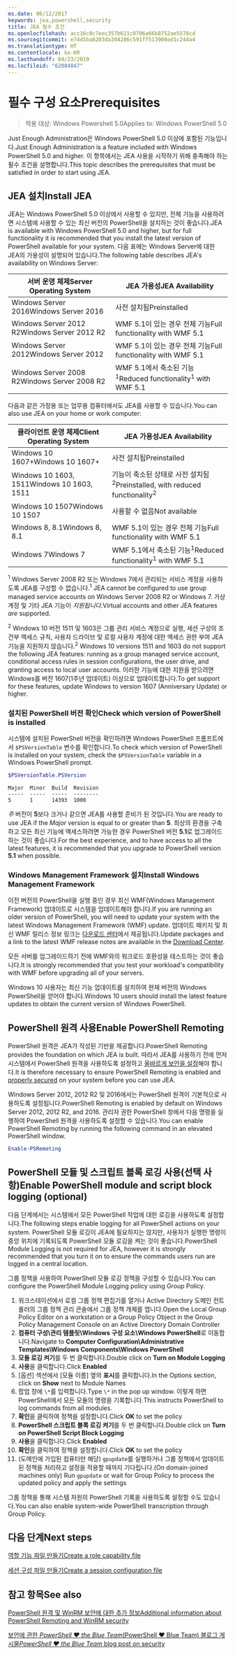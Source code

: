 ```yaml
---
ms.date: 06/12/2017
keywords: jea,powershell,security
title: JEA 필수 조건
ms.openlocfilehash: acc16c0c7eec357b621c0706a66b8752ae5578cd
ms.sourcegitcommit: e7445ba8203da304286c591ff513900ad1c244a4
ms.translationtype: HT
ms.contentlocale: ko-KR
ms.lasthandoff: 04/23/2019
ms.locfileid: "62084847"
---
```

# <a name="prerequisites"></a><span data-ttu-id="fa60e-103">필수 구성 요소</span><span class="sxs-lookup"><span data-stu-id="fa60e-103">Prerequisites</span></span>

> <span data-ttu-id="fa60e-104">적용 대상: Windows Powershell 5.0</span><span class="sxs-lookup"><span data-stu-id="fa60e-104">Applies to: Windows PowerShell 5.0</span></span>

<span data-ttu-id="fa60e-105">Just Enough Administration은 Windows PowerShell 5.0 이상에 포함된 기능입니다.</span><span class="sxs-lookup"><span data-stu-id="fa60e-105">Just Enough Administration is a feature included with Windows PowerShell 5.0 and higher.</span></span>
<span data-ttu-id="fa60e-106">이 항목에서는 JEA 사용을 시작하기 위해 충족해야 하는 필수 조건을 설명합니다.</span><span class="sxs-lookup"><span data-stu-id="fa60e-106">This topic describes the prerequisites that must be satisfied in order to start using JEA.</span></span>

## <a name="install-jea"></a><span data-ttu-id="fa60e-107">JEA 설치</span><span class="sxs-lookup"><span data-stu-id="fa60e-107">Install JEA</span></span>

<span data-ttu-id="fa60e-108">JEA는 Windows PowerShell 5.0 이상에서 사용할 수 있지만, 전체 기능을 사용하려면 시스템에 사용할 수 있는 최신 버전의 PowerShell을 설치하는 것이 좋습니다.</span><span class="sxs-lookup"><span data-stu-id="fa60e-108">JEA is available with Windows PowerShell 5.0 and higher, but for full functionality it is recommended that you install the latest version of PowerShell available for your system.</span></span>
<span data-ttu-id="fa60e-109">다음 표에는 Windows Server에 대한 JEA의 가용성이 설명되어 있습니다.</span><span class="sxs-lookup"><span data-stu-id="fa60e-109">The following table describes JEA's availability on Windows Server:</span></span>

<span data-ttu-id="fa60e-110">서버 운영 체제</span><span class="sxs-lookup"><span data-stu-id="fa60e-110">Server Operating System</span></span>   | <span data-ttu-id="fa60e-111">JEA 가용성</span><span class="sxs-lookup"><span data-stu-id="fa60e-111">JEA Availability</span></span>
--------------------------|--------------------------------
<span data-ttu-id="fa60e-112">Windows Server 2016</span><span class="sxs-lookup"><span data-stu-id="fa60e-112">Windows Server 2016</span></span>       | <span data-ttu-id="fa60e-113">사전 설치됨</span><span class="sxs-lookup"><span data-stu-id="fa60e-113">Preinstalled</span></span>
<span data-ttu-id="fa60e-114">Windows Server 2012 R2</span><span class="sxs-lookup"><span data-stu-id="fa60e-114">Windows Server 2012 R2</span></span>    | <span data-ttu-id="fa60e-115">WMF 5.1이 있는 경우 전체 기능</span><span class="sxs-lookup"><span data-stu-id="fa60e-115">Full functionality with WMF 5.1</span></span>
<span data-ttu-id="fa60e-116">Windows Server 2012</span><span class="sxs-lookup"><span data-stu-id="fa60e-116">Windows Server 2012</span></span>       | <span data-ttu-id="fa60e-117">WMF 5.1이 있는 경우 전체 기능</span><span class="sxs-lookup"><span data-stu-id="fa60e-117">Full functionality with WMF 5.1</span></span>
<span data-ttu-id="fa60e-118">Windows Server 2008 R2</span><span class="sxs-lookup"><span data-stu-id="fa60e-118">Windows Server 2008 R2</span></span>    | <span data-ttu-id="fa60e-119">WMF 5.1에서 축소된 기능<sup>1</sup></span><span class="sxs-lookup"><span data-stu-id="fa60e-119">Reduced functionality<sup>1</sup> with WMF 5.1</span></span>

<span data-ttu-id="fa60e-120">다음과 같은 가정용 또는 업무용 컴퓨터에서도 JEA를 사용할 수 있습니다.</span><span class="sxs-lookup"><span data-stu-id="fa60e-120">You can also use JEA on your home or work computer:</span></span>

<span data-ttu-id="fa60e-121">클라이언트 운영 체제</span><span class="sxs-lookup"><span data-stu-id="fa60e-121">Client Operating System</span></span>   | <span data-ttu-id="fa60e-122">JEA 가용성</span><span class="sxs-lookup"><span data-stu-id="fa60e-122">JEA Availability</span></span>
--------------------------|-----------------------------------------------------
<span data-ttu-id="fa60e-123">Windows 10 1607+</span><span class="sxs-lookup"><span data-stu-id="fa60e-123">Windows 10 1607+</span></span>          | <span data-ttu-id="fa60e-124">사전 설치됨</span><span class="sxs-lookup"><span data-stu-id="fa60e-124">Preinstalled</span></span>
<span data-ttu-id="fa60e-125">Windows 10 1603, 1511</span><span class="sxs-lookup"><span data-stu-id="fa60e-125">Windows 10 1603, 1511</span></span>     | <span data-ttu-id="fa60e-126">기능이 축소된 상태로 사전 설치됨<sup>2</sup></span><span class="sxs-lookup"><span data-stu-id="fa60e-126">Preinstalled, with reduced functionality<sup>2</sup></span></span>
<span data-ttu-id="fa60e-127">Windows 10 1507</span><span class="sxs-lookup"><span data-stu-id="fa60e-127">Windows 10 1507</span></span>           | <span data-ttu-id="fa60e-128">사용할 수 없음</span><span class="sxs-lookup"><span data-stu-id="fa60e-128">Not available</span></span>
<span data-ttu-id="fa60e-129">Windows 8, 8.1</span><span class="sxs-lookup"><span data-stu-id="fa60e-129">Windows 8, 8.1</span></span>            | <span data-ttu-id="fa60e-130">WMF 5.1이 있는 경우 전체 기능</span><span class="sxs-lookup"><span data-stu-id="fa60e-130">Full functionality with WMF 5.1</span></span>
<span data-ttu-id="fa60e-131">Windows 7</span><span class="sxs-lookup"><span data-stu-id="fa60e-131">Windows 7</span></span>                 | <span data-ttu-id="fa60e-132">WMF 5.1에서 축소된 기능<sup>1</sup></span><span class="sxs-lookup"><span data-stu-id="fa60e-132">Reduced functionality<sup>1</sup> with WMF 5.1</span></span>

<span data-ttu-id="fa60e-133"><sup>1</sup> Windows Server 2008 R2 또는 Windows 7에서 관리되는 서비스 계정을 사용하도록 JEA를 구성할 수 없습니다.</span><span class="sxs-lookup"><span data-stu-id="fa60e-133"><sup>1</sup> JEA cannot be configured to use group managed service accounts on Windows Server 2008 R2 or Windows 7.</span></span>
<span data-ttu-id="fa60e-134">가상 계정 및 기타 JEA 기능이 *지원됩니다*.</span><span class="sxs-lookup"><span data-stu-id="fa60e-134">Virtual accounts and other JEA features *are* supported.</span></span>

<span data-ttu-id="fa60e-135"><sup>2</sup> Windows 10 버전 1511 및 1603은 그룹 관리 서비스 계정으로 실행, 세션 구성의 조건부 액세스 규칙, 사용자 드라이브 및 로컬 사용자 계정에 대한 액세스 권한 부여 JEA 기능을 지원하지 않습니다.</span><span class="sxs-lookup"><span data-stu-id="fa60e-135"><sup>2</sup> Windows 10 versions 1511 and 1603 do not support the following JEA features: running as a group managed service account, conditional access rules in session configurations, the user drive, and granting access to local user accounts.</span></span>
<span data-ttu-id="fa60e-136">이러한 기능에 대한 지원을 받으려면 Windows를 버전 1607(1주년 업데이트) 이상으로 업데이트합니다.</span><span class="sxs-lookup"><span data-stu-id="fa60e-136">To get support for these features, update Windows to version 1607 (Anniversary Update) or higher.</span></span>

### <a name="check-which-version-of-powershell-is-installed"></a><span data-ttu-id="fa60e-137">설치된 PowerShell 버전 확인</span><span class="sxs-lookup"><span data-stu-id="fa60e-137">Check which version of PowerShell is installed</span></span>

<span data-ttu-id="fa60e-138">시스템에 설치된 PowerShell 버전을 확인하려면 Windows PowerShell 프롬프트에서 `$PSVersionTable` 변수를 확인합니다.</span><span class="sxs-lookup"><span data-stu-id="fa60e-138">To check which version of PowerShell is installed on your system, check the `$PSVersionTable` variable in a Windows PowerShell prompt.</span></span>

```powershell
$PSVersionTable.PSVersion
```

```output
Major  Minor  Build  Revision
-----  -----  -----  --------
5      1      14393  1000
```

<span data-ttu-id="fa60e-139">*주* 버전이 **5**보다 크거나 같으면 JEA를 사용할 준비가 된 것입니다.</span><span class="sxs-lookup"><span data-stu-id="fa60e-139">You are ready to use JEA if the *Major* version is equal to or greater than **5**.</span></span>
<span data-ttu-id="fa60e-140">최상의 환경을 구축하고 모든 최신 기능에 액세스하려면 가능한 경우 PowerShell 버전 **5.1**로 업그레이드하는 것이 좋습니다.</span><span class="sxs-lookup"><span data-stu-id="fa60e-140">For the best experience, and to have access to all the latest features, it is recommended that you upgrade to PowerShell version **5.1** when possible.</span></span>

### <a name="install-windows-management-framework"></a><span data-ttu-id="fa60e-141">Windows Management Framework 설치</span><span class="sxs-lookup"><span data-stu-id="fa60e-141">Install Windows Management Framework</span></span>

<span data-ttu-id="fa60e-142">이전 버전의 PowerShell을 실행 중인 경우 최신 WMF(Windows Management Framework) 업데이트로 시스템을 업데이트해야 합니다.</span><span class="sxs-lookup"><span data-stu-id="fa60e-142">If you are running an older version of PowerShell, you will need to update your system with the latest Windows Management Framework (WMF) update.</span></span>
<span data-ttu-id="fa60e-143">업데이트 패키지 및 최신 WMF 릴리스 정보 링크는 [다운로드 센터](https://blogs.msdn.microsoft.com/powershell/2016/02/24/windows-management-framework-wmf-5-0-rtm-packages-has-been-republished/)에서 제공됩니다.</span><span class="sxs-lookup"><span data-stu-id="fa60e-143">Update packages and a link to the latest WMF release notes are available in the [Download Center](https://blogs.msdn.microsoft.com/powershell/2016/02/24/windows-management-framework-wmf-5-0-rtm-packages-has-been-republished/).</span></span>

<span data-ttu-id="fa60e-144">모든 서버를 업그레이드하기 전에 WMF와의 워크로드 호환성을 테스트하는 것이 좋습니다.</span><span class="sxs-lookup"><span data-stu-id="fa60e-144">It is strongly recommended that you test your workload's compatibility with WMF before upgrading all of your servers.</span></span>

<span data-ttu-id="fa60e-145">Windows 10 사용자는 최신 기능 업데이트를 설치하여 현재 버전의 Windows PowerShell을 얻어야 합니다.</span><span class="sxs-lookup"><span data-stu-id="fa60e-145">Windows 10 users should install the latest feature updates to obtain the current version of Windows PowerShell.</span></span>

## <a name="enable-powershell-remoting"></a><span data-ttu-id="fa60e-146">PowerShell 원격 사용</span><span class="sxs-lookup"><span data-stu-id="fa60e-146">Enable PowerShell Remoting</span></span>

<span data-ttu-id="fa60e-147">PowerShell 원격은 JEA가 작성된 기반을 제공합니다.</span><span class="sxs-lookup"><span data-stu-id="fa60e-147">PowerShell Remoting provides the foundation on which JEA is built.</span></span>
<span data-ttu-id="fa60e-148">따라서 JEA를 사용하기 전에 먼저 시스템에서 PowerShell 원격을 사용하도록 설정하고 [올바르게 보안을 설정](/powershell/scripting/setup/winrmsecurity)해야 합니다.</span><span class="sxs-lookup"><span data-stu-id="fa60e-148">It is therefore necessary to ensure PowerShell Remoting is enabled and [properly secured](/powershell/scripting/setup/winrmsecurity) on your system before you can use JEA.</span></span>

<span data-ttu-id="fa60e-149">Windows Server 2012, 2012 R2 및 2016에서는 PowerShell 원격이 기본적으로 사용하도록 설정됩니다.</span><span class="sxs-lookup"><span data-stu-id="fa60e-149">PowerShell Remoting is enabled by default on Windows Server 2012, 2012 R2, and 2016.</span></span>
<span data-ttu-id="fa60e-150">관리자 권한 PowerShell 창에서 다음 명령을 실행하여 PowerShell 원격을 사용하도록 설정할 수 있습니다.</span><span class="sxs-lookup"><span data-stu-id="fa60e-150">You can enable PowerShell Remoting by running the following command in an elevated PowerShell window.</span></span>

```powershell
Enable-PSRemoting
```

## <a name="enable-powershell-module-and-script-block-logging-optional"></a><span data-ttu-id="fa60e-151">PowerShell 모듈 및 스크립트 블록 로깅 사용(선택 사항)</span><span class="sxs-lookup"><span data-stu-id="fa60e-151">Enable PowerShell module and script block logging (optional)</span></span>

<span data-ttu-id="fa60e-152">다음 단계에서는 시스템에서 모든 PowerShell 작업에 대한 로깅을 사용하도록 설정합니다.</span><span class="sxs-lookup"><span data-stu-id="fa60e-152">The following steps enable logging for all PowerShell actions on your system.</span></span>
<span data-ttu-id="fa60e-153">PowerShell 모듈 로깅이 JEA에 필요하지는 않지만, 사용자가 실행한 명령이 중앙 위치에 기록되도록 PowerShell 모듈 로깅을 켜는 것이 좋습니다.</span><span class="sxs-lookup"><span data-stu-id="fa60e-153">PowerShell Module Logging is not required for JEA, however it is strongly recommended that you turn it on to ensure the commands users run are logged in a central location.</span></span>

<span data-ttu-id="fa60e-154">그룹 정책을 사용하여 PowerShell 모듈 로깅 정책을 구성할 수 있습니다.</span><span class="sxs-lookup"><span data-stu-id="fa60e-154">You can configure the PowerShell Module Logging policy using Group Policy.</span></span>

1. <span data-ttu-id="fa60e-155">워크스테이션에서 로컬 그룹 정책 편집기를 열거나 Active Directory 도메인 컨트롤러의 그룹 정책 관리 콘솔에서 그룹 정책 개체를 엽니다.</span><span class="sxs-lookup"><span data-stu-id="fa60e-155">Open the Local Group Policy Editor on a workstation or a Group Policy Object in the Group Policy Management Console on an Active Directory Domain Controller</span></span>
2. <span data-ttu-id="fa60e-156">**컴퓨터 구성\\관리 템플릿\\Windows 구성 요소\\Windows PowerShell**로 이동합니다.</span><span class="sxs-lookup"><span data-stu-id="fa60e-156">Navigate to **Computer Configuration\\Administrative Templates\\Windows Components\\Windows PowerShell**</span></span>
3. <span data-ttu-id="fa60e-157">**모듈 로깅 켜기**를 두 번 클릭합니다.</span><span class="sxs-lookup"><span data-stu-id="fa60e-157">Double click on **Turn on Module Logging**</span></span>
4. <span data-ttu-id="fa60e-158">**사용**을 클릭합니다.</span><span class="sxs-lookup"><span data-stu-id="fa60e-158">Click **Enabled**</span></span>
5. <span data-ttu-id="fa60e-159">[옵션] 섹션에서 [모듈 이름] 옆의 **표시**를 클릭합니다.</span><span class="sxs-lookup"><span data-stu-id="fa60e-159">In the Options section, click on **Show** next to Module Names</span></span>
6. <span data-ttu-id="fa60e-160">팝업 창에 `\*`를 입력합니다.</span><span class="sxs-lookup"><span data-stu-id="fa60e-160">Type `\*` in the pop up window.</span></span> <span data-ttu-id="fa60e-161">이렇게 하면 PowerShell에서 모든 모듈의 명령을 기록합니다.</span><span class="sxs-lookup"><span data-stu-id="fa60e-161">This instructs PowerShell to log commands from all modules.</span></span>
7. <span data-ttu-id="fa60e-162">**확인**을 클릭하여 정책을 설정합니다.</span><span class="sxs-lookup"><span data-stu-id="fa60e-162">Click **OK** to set the policy</span></span>
8. <span data-ttu-id="fa60e-163">**PowerShell 스크립트 블록 로깅 켜기**를 두 번 클릭합니다.</span><span class="sxs-lookup"><span data-stu-id="fa60e-163">Double click on **Turn on PowerShell Script Block Logging**</span></span>
9. <span data-ttu-id="fa60e-164">**사용**을 클릭합니다.</span><span class="sxs-lookup"><span data-stu-id="fa60e-164">Click **Enabled**</span></span>
10. <span data-ttu-id="fa60e-165">**확인**을 클릭하여 정책을 설정합니다.</span><span class="sxs-lookup"><span data-stu-id="fa60e-165">Click **OK** to set the policy</span></span>
11. <span data-ttu-id="fa60e-166">(도메인에 가입된 컴퓨터만 해당) `gpupdate`를 실행하거나 그룹 정책에서 업데이트된 정책을 처리하고 설정을 적용할 때까지 기다립니다.</span><span class="sxs-lookup"><span data-stu-id="fa60e-166">(On domain-joined machines only) Run `gpupdate` or wait for Group Policy to process the updated policy and apply the settings</span></span>

<span data-ttu-id="fa60e-167">그룹 정책을 통해 시스템 차원의 PowerShell 기록을 사용하도록 설정할 수도 있습니다.</span><span class="sxs-lookup"><span data-stu-id="fa60e-167">You can also enable system-wide PowerShell transcription through Group Policy.</span></span>

## <a name="next-steps"></a><span data-ttu-id="fa60e-168">다음 단계</span><span class="sxs-lookup"><span data-stu-id="fa60e-168">Next steps</span></span>

[<span data-ttu-id="fa60e-169">역할 기능 파일 만들기</span><span class="sxs-lookup"><span data-stu-id="fa60e-169">Create a role capability file</span></span>](role-capabilities.md)

[<span data-ttu-id="fa60e-170">세션 구성 파일 만들기</span><span class="sxs-lookup"><span data-stu-id="fa60e-170">Create a session configuration file</span></span>](session-configurations.md)

## <a name="see-also"></a><span data-ttu-id="fa60e-171">참고 항목</span><span class="sxs-lookup"><span data-stu-id="fa60e-171">See also</span></span>

[<span data-ttu-id="fa60e-172">PowerShell 원격 및 WinRM 보안에 대한 추가 정보</span><span class="sxs-lookup"><span data-stu-id="fa60e-172">Additional information about PowerShell Remoting and WinRM security</span></span>](/powershell/scripting/setup/winrmsecurity)

[<span data-ttu-id="fa60e-173">보안에 관한 *PowerShell ♥ the Blue Team*(PowerShell ♥ Blue Team) 블로그 게시물</span><span class="sxs-lookup"><span data-stu-id="fa60e-173">*PowerShell ♥ the Blue Team* blog post on security</span></span>](https://blogs.msdn.microsoft.com/powershell/2015/06/09/powershell-the-blue-team/)